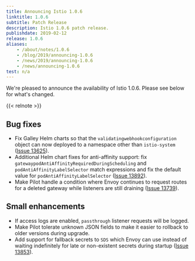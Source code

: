 ```yaml
---
title: Announcing Istio 1.0.6
linktitle: 1.0.6
subtitle: Patch Release
description: Istio 1.0.6 patch release.
publishdate: 2019-02-12
release: 1.0.6
aliases:
    - /about/notes/1.0.6
    - /blog/2019/announcing-1.0.6
    - /news/2019/announcing-1.0.6
    - /news/announcing-1.0.6
test: n/a
---
```


We're pleased to announce the availability of Istio 1.0.6. Please see below for what's changed.

{{< relnote >}}

## Bug fixes

- Fix Galley Helm charts so that the `validatingwebhookconfiguration` object can now deployed to a namespace other than `istio-system` ([Issue 13625](https://github.com/istio/istio/issues/13625)).
- Additional Helm chart fixes for anti-affinity support: fix `gatewaypodAntiAffinityRequiredDuringScheduling` and `podAntiAffinityLabelSelector` match expressions and fix the default value for `podAntiAffinityLabelSelector` ([Issue 13892](https://github.com/istio/istio/issues/13892)).
- Make Pilot handle a condition where Envoy continues to request routes for a deleted gateway while listeners are still draining ([Issue 13739](https://github.com/istio/istio/issues/13739)).

## Small enhancements

- If access logs are enabled, `passthrough` listener requests will be logged.
- Make Pilot tolerate unknown JSON fields to make it easier to rollback to older versions during upgrade.
- Add support for fallback secrets to `SDS` which Envoy can use instead of waiting indefinitely for late or non-existent secrets during startup ([Issue 13853](https://github.com/istio/istio/issues/13853)).
